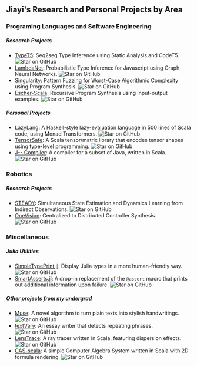 ## Jiayi's Research and Personal Projects by Area
 

### Programing Languages and Software Engineering
##### Research Projects
- [TypeT5](https://github.com/MrVPlusOne/TypeT5): Seq2seq Type Inference using Static Analysis and CodeT5. ![Star on GitHub](https://img.shields.io/github/stars/MrVPlusOne/TypeT5?style=social)
- [LambdaNet](https://github.com/MrVPlusOne/LambdaNet): Probabilistic Type Inference for Javascript using Graph Neural Networks. ![Star on GitHub](https://img.shields.io/github/stars/MrVPlusOne/LambdaNet?style=social)
- [Singularity](https://github.com/MrVPlusOne/Singularity): Pattern Fuzzing for Worst-Case Algorithmic Complexity using Program Synthesis. ![Star on GitHub](https://img.shields.io/github/stars/MrVPlusOne/Singularity?style=social)
- [Escher-Scala](https://github.com/MrVPlusOne/Escher-Scala): Recursive Program Synthesis using input-output examples. ![Star on GitHub](https://img.shields.io/github/stars/MrVPlusOne/Escher-Scala?style=social)


##### Personal Projects
- [LazyLang](https://github.com/MrVPlusOne/LazyLang): A Haskell-style lazy-evaluation language in 500 lines of Scala code, using Monad Transformers. ![Star on GitHub](https://img.shields.io/github/stars/MrVPlusOne/LazyLang?style=social) 
- [TensorSafe](https://github.com/MrVPlusOne/TensorSafe): A Scala tensor/matrix library that encodes tensor shapes using type-level programming. ![Star on GitHub](https://img.shields.io/github/stars/MrVPlusOne/TensorSafe?style=social) 
- [J-- Compiler](https://github.com/MrVPlusOne/J--_in_Scala): A compiler for a subset of Java, written in Scala. ![Star on GitHub](https://img.shields.io/github/stars/MrVPlusOne/J--_in_Scala?style=social) 

### Robotics
##### Research Projects
- [STEADY](https://github.com/MrVPlusOne/STEADY): Simultaneous State Estimation and Dynamics Learning from Indirect Observations. ![Star on GitHub](https://img.shields.io/github/stars/MrVPlusOne/STEADY?style=social)
- [OneVision](https://github.com/MrVPlusOne/OneVision.jl): Centralized to Distributed Controller Synthesis. ![Star on GitHub](https://img.shields.io/github/stars/MrVPlusOne/OneVision.jl?style=social) 

### Miscellaneous
##### Julia Utilities
- [SimpleTypePrint.jl](https://github.com/MrVPlusOne/SimpleTypePrint): Display Julia types in a more human-friendly way. ![Star on GitHub](https://img.shields.io/github/stars/MrVPlusOne/SimpleTypePrint?style=social) 
- [SmartAsserts.jl](https://github.com/MrVPlusOne/SmartAsserts.jl): A drop-in replacement of the `@assert` macro that prints out additional information upon failure. ![Star on GitHub](https://img.shields.io/github/stars/MrVPlusOne/SmartAsserts.jl?style=social) 

##### Other projects from my undergrad
- [Muse](https://github.com/MrVPlusOne/Muse-CGH): A novel algorithm to turn plain texts into stylish handwritings. ![Star on GitHub](https://img.shields.io/github/stars/MrVPlusOne/Muse-CGH?style=social) 
- [textVary](https://github.com/MrVPlusOne/textVary): An essay writer that detects repeating phrases. ![Star on GitHub](https://img.shields.io/github/stars/MrVPlusOne/textVary?style=social) 
- [LensTrace](https://github.com/MrVPlusOne/LensTrace): A ray tracer written in Scala, featuring dispersion effects. ![Star on GitHub](https://img.shields.io/github/stars/MrVPlusOne/LensTrace?style=social)
- [CAS-scala](https://mrvplusone.github.io/old-homepage/gallery-casInScala.html): A simple Computer Algebra System written in Scala with 2D formula rendering. ![Star on GitHub](https://img.shields.io/github/stars/MrVPlusOne/CAS-scala?style=social)
